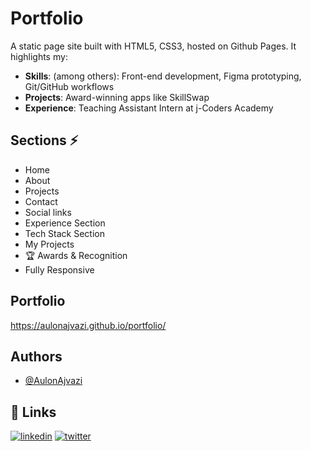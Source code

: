 
# Portfolio

A static page site built with HTML5, CSS3, hosted on Github Pages.
It highlights my:
- **Skills**: (among others): Front-end development, Figma prototyping, Git/GitHub workflows
- **Projects**: Award-winning apps like SkillSwap
- **Experience**: Teaching Assistant Intern at j-Coders Academy  
## Sections ⚡

- Home
- About
- Projects
- Contact
- Social links
- Experience Section
- Tech Stack Section
- My Projects
- 🏆 Awards & Recognition
- Fully Responsive
## Portfolio

https://aulonajvazi.github.io/portfolio/

## Authors
- [@AulonAjvazi](https://www.github.com/AulonAjvazi)



## 🔗 Links
[![linkedin](https://img.shields.io/badge/linkedin-0A66C2?style=for-the-badge&logo=linkedin&logoColor=white)](https://www.linkedin.com/in/aulon-ajvazi/)
[![twitter](https://img.shields.io/badge/twitter-1DA1F2?style=for-the-badge&logo=twitter&logoColor=white)](https://x.com/AulonContact)
